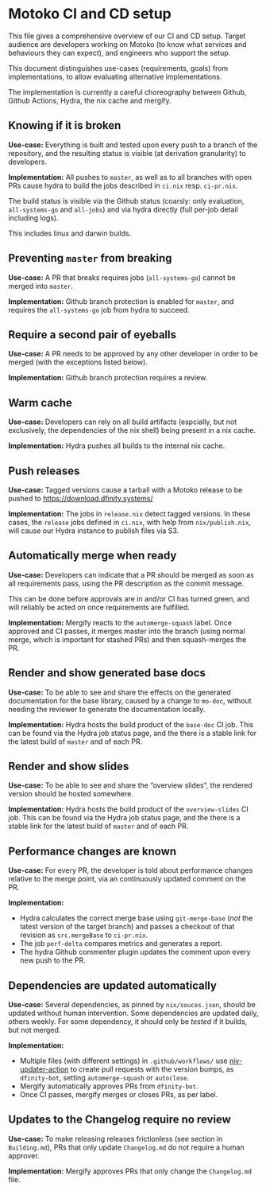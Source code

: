 Motoko CI and CD setup
======================

This file gives a comprehensive overview of our CI and CD setup. Target
audience are developers working on Motoko (to know what services and behaviours
they can expect), and engineers who support the setup.

This document distinguishes use-cases (requirements, goals) from
implementations, to allow evaluating alternative implementations.

The implementation is currently a careful choreography between Github, Github
Actions, Hydra, the nix cache and mergify.

Knowing if it is broken
-----------------------

**Use-case:**
Everything is built and tested upon every push to a branch of the repository,
and the resulting status is visible (at derivation granularity) to developers.

**Implementation:**
All pushes to `master`, as well as to all branches with open PRs cause hydra to
build the jobs described in `ci.nix` resp. `ci-pr.nix`.

The build status is visible via the Github status (coarsly: only evaluation,
`all-systems-go` and `all-jobs`) and via hydra directly (full per-job detail
including logs).

This includes linux and darwin builds.

Preventing `master` from breaking
---------------------------------

**Use-case:**
A PR that breaks requires jobs (`all-systems-go`) cannot be merged into `master`.

**Implementation:**
Github branch protection is enabled for `master`, and requires the
`all-systems-go` job from hydra to succeed.

Require a second pair of eyeballs
---------------------------------

**Use-case:**
A PR needs to be approved by any other developer in order to be merged (with
the exceptions listed below).

**Implementation:**
Github branch protection requires a review.

Warm cache
----------

**Use-case:**
Developers can rely on all build artifacts (espcially, but not exclusively, the
dependencies of the nix shell) being present in a nix cache.

**Implementation:**
Hydra pushes all builds to the internal nix cache.

Push releases
-------------

**Use-case:**
Tagged versions cause a tarball with a Motoko release to be pushed to https://download.dfinity.systems/

**Implementation:**
The jobs in `release.nix` detect tagged versions. In these cases, the `release`
jobs defined in `ci.nix`, with help from `nix/publish.nix`, will cause our
Hydra instance to publish files via S3.

Automatically merge when ready
------------------------------

**Use-case:**
Developers can indicate that a PR should be merged as soon as all requirements
pass, using the PR description as the commit message.

This can be done before approvals are in and/or CI has turned green, and will
reliably be acted on once requirements are fulfilled.

**Implementation:**
Mergify reacts to the `automerge-squash` label. Once approved and CI passes, it
merges master into the branch (using normal merge, which is important for
stashed PRs) and then squash-merges the PR.

Render and show generated base docs
-----------------------------------
**Use-case:**
To be able to see and share the effects on the generated documentation for the base library, caused by a change to `mo-doc`, without needing the reviewer to generate the documentation locally.

**Implementation:**
Hydra hosts the build product of the `base-doc` CI job. This can be found via the Hydra job status page, and the there is a stable link for the latest build of `master` and of each PR.

Render and show slides
----------------------
**Use-case:**
To be able to see and share the “overview slides”, the rendered version should be hosted somewhere.

**Implementation:**
Hydra hosts the build product of the `overview-slides` CI job. This can be found via the Hydra job status page, and the there is a stable link for the latest build of `master` and of each PR.


Performance changes are known
-----------------------------

**Use-case:**
For every PR, the developer is told about performance changes relative to the
merge point, via an continuously updated comment on the PR.

**Implementation:**
 * Hydra calculates the correct merge base using `git-merge-base` (_not_ the
   latest version of the target branch) and passes a checkout of that revision
   as `src.mergeBase` to `ci-pr.nix`.
 * The job `perf-delta` compares metrics and generates a report.
 * The hydra Github commenter plugin updates the comment upon every new push to
   the PR.

Dependencies are updated automatically
--------------------------------------

**Use-case:**
Several dependencies, as pinned by `nix/souces.json`, should be updated without
human intervention. Some dependencies are updated daily, others weekly. For
some dependency, it should only be _tested_ if it builds, but not merged.

**Implementation:**
 * Multiple files (with different settings) in `.github/workflows/` use
   [niv-updater-action](https://github.com/knl/niv-updater-action) to create
   pull requests with the version bumps, as `dfinity-bot`, setting
   `automerge-squash` or `autoclose`.
 * Mergify automatically approves PRs from `dfinity-bot`.
 * Once CI passes, mergify merges or closes PRs, as per label.

Updates to the Changelog require no review
------------------------------------------

**Use-case:**
To make releasing releases frictionless (see section in `Building.md`), PRs
that only update `Changelog.md` do not require a human approver.

**Implementation:**
Mergify approves PRs that only change the `Changelog.md` file.
